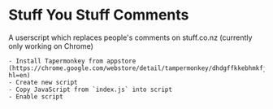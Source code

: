 # Stuff You Stuff Comments
A userscript which replaces people's comments on stuff.co.nz (currently only working on Chrome)

    - Install Tapermonkey from appstore (https://chrome.google.com/webstore/detail/tampermonkey/dhdgffkkebhmkfjojejmpbldmpobfkfo?hl=en)
    - Create new script
    - Copy JavaScript from `index.js` into script
    - Enable script
